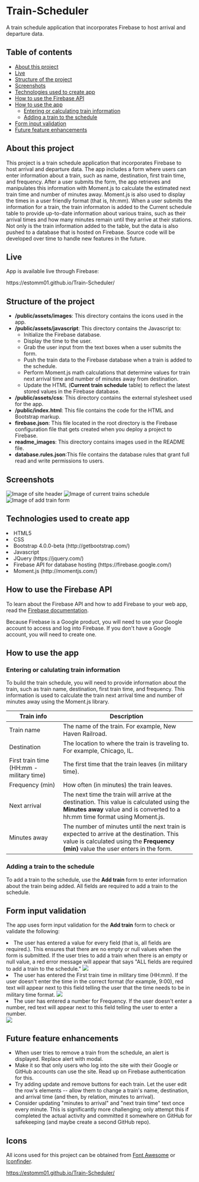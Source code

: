 # Train-Scheduler

A train schedule application that incorporates Firebase to host arrival and departure data. 

## Table of contents
  * [About this project](#about-this-project)
  * [Live](#live)
  * [Structure of the project](#structure-of-project)
  * [Screenshots](#screenshots)
  * [Technologies used to create app](#technologies-used)
  * [How to use the Firebase API](#firebase-api)
  * [How to use the app](#how-to-use-app)
  	* [Entering or calculating train information](#train-info)
  	* [Adding a train to the schedule](#add-train)
  * [Form input validation](#form-validation)
  * [Future feature enhancements](#feature-enhancements)


## <a name="about-this-project"></a> About this project
<p>This project is a train schedule application that incorporates Firebase to host arrival and departure data. The app includes a form where users can enter information about a train, such as name, destination, first train time, and frequency. After a user submits the form, the app retrieves and manipulates this information with Moment.js to calculate the estimated next train time and number of minutes away. Moment.js is also used to display the times in a user friendly format (that is, hh:mm). When a user submits the information for a train, the train informaton is added to the Current schedule table to provide up-to-date information about various trains, such as their arrival times and how many minutes remain until they arrive at their stations. Not only is the train information added to the table, but the data is also pushed to a database that is hosted on Firebase. Source code will be developed over time to handle new features in the future.</p>

## <a name="live"></a> Live
<p>App is available live through Firebase:</p>
<p>https://estomm01.github.io/Train-Scheduler/</p>

## <a name="structure-of-project"></a> Structure of the project
<ul>
<li> <b>/public/assets/images</b>: This directory contains the icons used in the app.</li>
<li> <b>/public/assets/javascript</b>: This directory contains the Javascript to:
	<ul>
		<li>Initialize the Firebase database.</li>
		<li>Display the time to the user.</li>
		<li>Grab the user input from the text boxes when a user submits the form.</li> 
		<li>Push the train data to the Firebase database when a train is added to the schedule.</li>
		<li>Perform Moment.js math calculations that determine values for train next arrival time and number of minutes away from destination.</li>
		<li>Update the HTML (<b>Current train schedule</b> table) to reflect the latest stored values in the Firebase database.</li>
	</ul>
</li>

<li><b>/public/assets/css</b>: This directory contains the external stylesheet used for the app.</li>
<li><b>/public/index.html</b>: This file contains the code for the HTML and Bootstrap markup.</li>
<li><b>firebase.json</b>: This file located in the root directory is the Firebase configuration file that gets created when you deploy a project to Firebase.</li>
<li><b>readme_images</b>: This directory contains images used in the README file.</li>
<li><b>database.rules.json</b>:This file contains the database rules that grant full read and write permissions to users.
</ul>

## <a name="screenshots"></a> Screenshots
![Image of site header](readme_images/site_header2.png)
![Image of current trains schedule](readme_images/current_train_schedule2.png)
![Image of add train form](readme_images/add_train_section2.png)


## <a name="technologies-used"></a> Technologies used to create app
<li>HTML5</li>
<li>CSS</li>
<li>Bootstrap 4.0.0-beta (http://getbootstrap.com/)</li>
<li>Javascript</li>
<li>JQuery (https://jquery.com/)</li>
<li>Firebase API for database hosting (https://firebase.google.com/)</li>
<li>Moment.js (http://momentjs.com/)</li>

## <a name="firebase-api"></a> How to use the Firebase API
<p>To learn about the Firebase API and how to add Firebase to your web app, read the <a href="https://firebase.google.com/docs/web/setup" target="_blank">Firebase documentation</a>.</p>
<p>Because Firebase is a Google product, you will need to use your Google account to access and log into Firebase. If you don't have a Google account, you will need to create one.</p>


## <a name="how-to-use-app"></a> How to use the app

### <a name="train-info"></a> Entering or calulating train information
To build the train schedule, you will need to provide information about the train, such as train name, destination, first train time, and frequency. This information is used to calculate the train next arrival time and number of minutes away using the Moment.js library. 

Train info | Description
------------ | -------------
Train name | The name of the train. For example, New Haven Railroad.
Destination | The location to where the train is traveling to. For example, Chicago, IL.
First train time (HH:mm - military time) | The first time that the train leaves (in military time).
Frequency (min) | How often (in minutes) the train leaves.
Next arrival | The next time the train will arrive at the destination. This value is calculated using the <b>Minutes away</b> value and is converted to a hh:mm time format using Moment.js.
Minutes away | The number of minutes until the next train is expected to arrive at the destination. This value is calculated using the <b>Frequency (min)</b> value the user enters in the form.

### <a name="add-train"></a> Adding a train to the schedule
<p>To add a train to the schedule, use the <b>Add train</b> form to enter information about the train being added. All fields are required to add a train to the schedule.

<!-- ### Removing a train from the schedule

### Updating the train schedule -->

## <a name="form-validation"></a> Form input validation
<p>The app uses form input validation for the <b>Add train</b> form to check or validate the following:</p>
	<li>The user has entered a value for every field (that is, all fields are required.). This ensures that there are no empty or null values when the form is submitted.
		If the user tries to add a train when there is an empty or null value, a red error message will appear that says "ALL fields are required to add a train to the schedule."
		<img src="readme_images/form_validation_example1.png">
	</li>
	<li>The user has entered the First train time in military time (HH:mm). If the user doesn't enter the time in the correct format (for example, 9:00), red text will appear next to this field telling the user that the time needs to be in military time format.
	<img src="readme_images/form_validation_example2.png">
	</li>
	<li>The user has entered a number for Frequency. If the user doesn't enter a number, red text will appear next to this field telling the user to enter a number.</li>
	<img src="readme_images/form_validation_example3.png">


## <a name="feature-enhancements"></a> Future feature enhancements
<ul>
	<li>When user tries to remove a train from the schedule, an alert is displayed. Replace alert with modal.</li>
	<li>Make it so that only users who log into the site with their Google or GitHub accounts can use the site. Read up on Firebase authentication for this.</li>
	<li>Try adding update and remove buttons for each train. Let the user edit the row's elements -- allow them to change a train's name, destination, and arrival time (and then, by relation, minutes to arrival).</li>
	<li>Consider updating "minutes to arrival" and "next train time" text once every minute. This is significantly more challenging; only attempt this if completed the actual activity and committed it somewhere on GitHub for safekeeping (and maybe create a second GitHub repo).</li>
</ul>


## <a name="icons"></a> Icons
All icons used for this project can be obtained from <a href="http://fontawesome.io/icons/" target="_blank">Font Awesome</a> or <a href="https://www.iconfinder.com/" target="_blank">Iconfinder</a>.

https://estomm01.github.io/Train-Scheduler/
